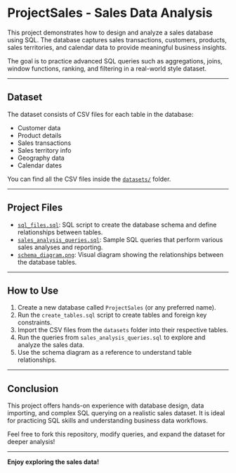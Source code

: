 # ProjectSales - Sales Data Analysis

This project demonstrates how to design and analyze a sales database using SQL. The database captures sales transactions, customers, products, sales territories, and calendar data to provide meaningful business insights.

The goal is to practice advanced SQL queries such as aggregations, joins, window functions, ranking, and filtering in a real-world style dataset.

---

## Dataset

The dataset consists of CSV files for each table in the database:

- Customer data
- Product details
- Sales transactions
- Sales territory info
- Geography data
- Calendar dates

You can find all the CSV files inside the [`datasets/`](./datasets) folder.

---

## Project Files

- [`sql_files.sql`](./sql/create_tables.sql): SQL script to create the database schema and define relationships between tables.  
- [`sales_analysis_queries.sql`](./sql/sales_analysis_queries.sql): Sample SQL queries that perform various sales analyses and reporting.  
- [`schema_diagram.png`](./images/schema_diagram.png): Visual diagram showing the relationships between the database tables.

---

## How to Use

1. Create a new database called `ProjectSales` (or any preferred name).  
2. Run the `create_tables.sql` script to create tables and foreign key constraints.  
3. Import the CSV files from the `datasets` folder into their respective tables.  
4. Run the queries from `sales_analysis_queries.sql` to explore and analyze the sales data.  
5. Use the schema diagram as a reference to understand table relationships.

---

## Conclusion

This project offers hands-on experience with database design, data importing, and complex SQL querying on a realistic sales dataset. It is ideal for practicing SQL skills and understanding business data workflows.

Feel free to fork this repository, modify queries, and expand the dataset for deeper analysis!

---

**Enjoy exploring the sales data!**
